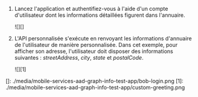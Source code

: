 1.  Lancez l'application et authentifiez-vous à l'aide d'un compte d'utilisateur dont les informations détaillées figurent dans l'annuaire.

    ![][]

2.  L'API personnalisée s'exécute en renvoyant les informations d'annuaire de l'utilisateur de manière personnalisée. Dans cet exemple, pour afficher son adresse, l'utilisateur doit disposer des informations suivantes : *streetAddress*, *city*, *state* et *postalCode*.

    ![][1]

  []: ./media/mobile-services-aad-graph-info-test-app/bob-login.png
  [1]: ./media/mobile-services-aad-graph-info-test-app/custom-greeting.png
